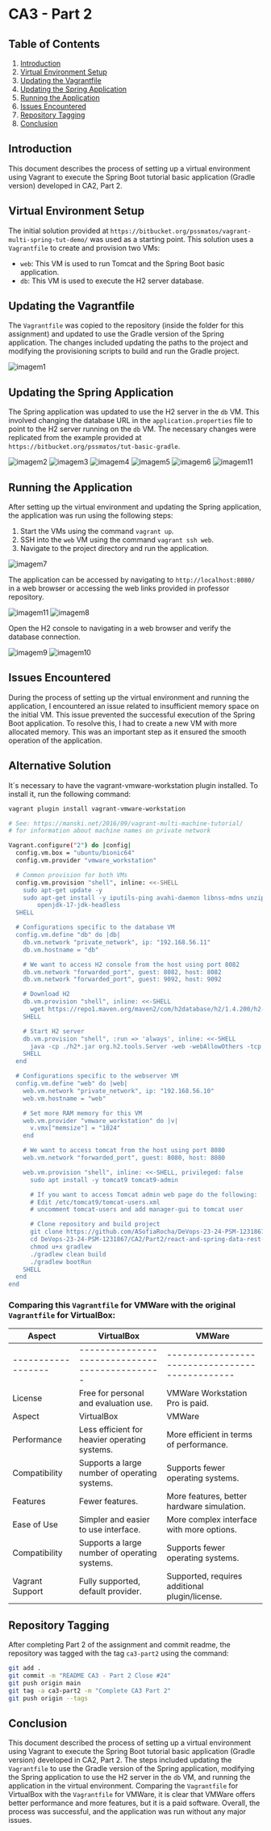 # CA3 - Part 2

## Table of Contents

1. [Introduction](#introduction)
2. [Virtual Environment Setup](#virtual-environment-setup)
3. [Updating the Vagrantfile](#updating-the-vagrantfile)
4. [Updating the Spring Application](#updating-the-spring-application)
5. [Running the Application](#running-the-application)
6. [Issues Encountered](#issues-encountered)
7. [Repository Tagging](#repository-tagging)
8. [Conclusion](#conclusion)

## Introduction

This document describes the process of setting up a virtual environment using Vagrant to execute the Spring Boot
tutorial basic application (Gradle version) developed in CA2, Part 2.

## Virtual Environment Setup

The initial solution provided at `https://bitbucket.org/pssmatos/vagrant-multi-spring-tut-demo/` was used as a starting
point.
This solution uses a `Vagrantfile` to create and provision two VMs:

- `web`: This VM is used to run Tomcat and the Spring Boot basic application.
- `db`: This VM is used to execute the H2 server database.

## Updating the Vagrantfile

The `Vagrantfile` was copied to the repository (inside the folder for this assignment) and updated to use the Gradle
version of the Spring application.
The changes included updating the paths to the project and modifying the provisioning scripts to build and run the
Gradle project.

![imagem1](CA3-part2_6.png)

## Updating the Spring Application

The Spring application was updated to use the H2 server in the `db` VM.
This involved changing the database URL in the `application.properties` file to point to the H2 server running on
the `db` VM.
The necessary changes were replicated from the example provided at `https://bitbucket.org/pssmatos/tut-basic-gradle`.

![imagem2](changes1.png)
![imagem3](changes2.png)
![imagem4](changes3.png)
![imagem5](changes4.png)
![imagem6](changes5.png)
![imagem11](CA3-part2_5.png)

## Running the Application

After setting up the virtual environment and updating the Spring application, the application was run using the
following steps:

1. Start the VMs using the command `vagrant up`.
2. SSH into the `web` VM using the command `vagrant ssh web`.
3. Navigate to the project directory and run the application.

![imagem7](CA3-part2_1.png)

The application can be accessed by navigating to `http://localhost:8080/` in a web browser or accessing the web links
provided in professor repository.

![imagem11](links.png)
![imagem8](CA3-part2_2.png)

Open the H2 console to navigating in a web browser and verify the database connection.

![imagem9](CA3-part2_3.png)
![imagem10](CA3-part2_4.png)


## Issues Encountered

During the process of setting up the virtual environment and running the application, I encountered an issue related to
insufficient memory space on the initial VM.
This issue prevented the successful execution of the Spring Boot application.
To resolve this, I had to create a new VM with more allocated memory.
This was an important step as it ensured the smooth operation of the application.

## Alternative Solution

It´s necessary to have the vagrant-vmware-workstation plugin installed. To install it, run the following command:

```bash
vagrant plugin install vagrant-vmware-workstation
```

```bash
# See: https://manski.net/2016/09/vagrant-multi-machine-tutorial/
# for information about machine names on private network

Vagrant.configure("2") do |config|
  config.vm.box = "ubuntu/bionic64"
  config.vm.provider "vmware_workstation"

  # Common provision for both VMs
  config.vm.provision "shell", inline: <<-SHELL
    sudo apt-get update -y
    sudo apt-get install -y iputils-ping avahi-daemon libnss-mdns unzip \
        openjdk-17-jdk-headless
  SHELL

  # Configurations specific to the database VM
  config.vm.define "db" do |db|
    db.vm.network "private_network", ip: "192.168.56.11"
    db.vm.hostname = "db"

    # We want to access H2 console from the host using port 8082
    db.vm.network "forwarded_port", guest: 8082, host: 8082
    db.vm.network "forwarded_port", guest: 9092, host: 9092

    # Download H2
    db.vm.provision "shell", inline: <<-SHELL
      wget https://repo1.maven.org/maven2/com/h2database/h2/1.4.200/h2-1.4.200.jar
    SHELL

    # Start H2 server
    db.vm.provision "shell", :run => 'always', inline: <<-SHELL
      java -cp ./h2*.jar org.h2.tools.Server -web -webAllowOthers -tcp -tcpAllowOthers -ifNotExists > ~/out.txt &
    SHELL
  end

  # Configurations specific to the webserver VM
  config.vm.define "web" do |web|
    web.vm.network "private_network", ip: "192.168.56.10"
    web.vm.hostname = "web"

    # Set more RAM memory for this VM
    web.vm.provider "vmware_workstation" do |v|
      v.vmx["memsize"] = "1024"
    end

    # We want to access tomcat from the host using port 8080
    web.vm.network "forwarded_port", guest: 8080, host: 8080

    web.vm.provision "shell", inline: <<-SHELL, privileged: false
      sudo apt install -y tomcat9 tomcat9-admin

      # If you want to access Tomcat admin web page do the following:
      # Edit /etc/tomcat9/tomcat-users.xml
      # uncomment tomcat-users and add manager-gui to tomcat user

      # Clone repository and build project
      git clone https://github.com/ASofiaRocha/DeVops-23-24-PSM-1231867.git
      cd DeVops-23-24-PSM-1231867/CA2/Part2/react-and-spring-data-rest-basic
      chmod u+x gradlew
      ./gradlew clean build
      ./gradlew bootRun
    SHELL
  end
end
```

### Comparing this `Vagrantfile` for VMWare with the original `Vagrantfile` for VirtualBox:

| Aspect             | VirtualBox                                     | VMWare                                          |
|--------------------|------------------------------------------------|-------------------------------------------------|
| ------------------ | ---------------------------------------------- | ----------------------------------------------- |
| License            | Free for personal and evaluation use.          | VMWare Workstation Pro is paid.                 |
| Aspect             | VirtualBox                                     | VMWare                                          |
| Performance        | Less efficient for heavier operating systems.  | More efficient in terms of performance.         |
| Compatibility      | Supports a large number of operating systems.  | Supports fewer operating systems.               |
| Features           | Fewer features.                                | More features, better hardware simulation.      |
| Ease of Use        | Simpler and easier to use interface.           | More complex interface with more options.       |
| Compatibility      | Supports a large number of operating systems.  | Supports fewer operating systems.               |
| Vagrant Support    | Fully supported, default provider.             | Supported, requires additional plugin/license.  |


## Repository Tagging

After completing Part 2 of the assignment and commit readme, the repository was tagged with the tag `ca3-part2` using
the command:

```bash
git add .
git commit -m "README CA3 - Part 2 Close #24"
git push origin main
git tag -a ca3-part2 -m "Complete CA3 Part 2"
git push origin --tags
```


## Conclusion

This document described the process of setting up a virtual environment using Vagrant to execute the Spring Boot
tutorial basic application (Gradle version) developed in CA2, Part 2.
The steps included updating the `Vagrantfile` to use the Gradle version of the Spring application, modifying the Spring
application to use the H2 server in the `db` VM, and running the application in the virtual environment.
Comparing the `Vagrantfile` for VirtualBox with the `Vagrantfile` for VMWare, it is clear that VMWare offers better performance and more features, but it is a paid software.
Overall, the process was successful, and the application was run without any major issues.


